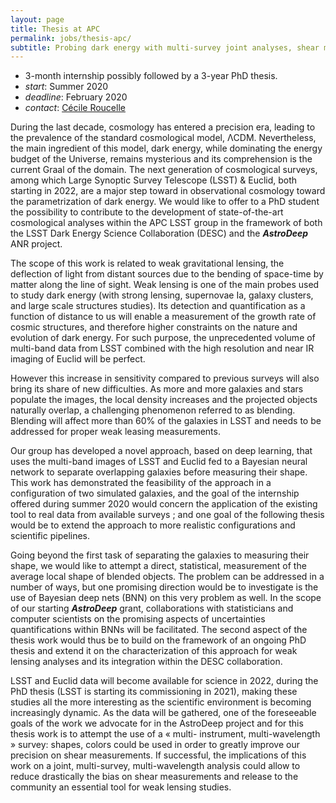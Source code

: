 ```yaml
---
layout: page
title: Thesis at APC
permalink: jobs/thesis-apc/
subtitle: Probing dark energy with multi-survey joint analyses, shear measurement with machine learning.
---
```


- 3-month internship possibly followed by a 3-year PhD thesis.
- _start_: Summer 2020
- _deadline_: February 2020
- _contact_: [Cécile Roucelle](mailto:roucelle@apc.in2p3.fr)

During the last decade, cosmology has entered a precision era, leading to the prevalence of the standard cosmological model, ΛCDM. Nevertheless, the main ingredient of this model, dark energy, while dominating the energy budget of the Universe, remains mysterious and its comprehension is the current Graal of the domain. The next generation of cosmological surveys, among which Large Synoptic Survey Telescope (LSST) & Euclid, both starting in 2022, are a major step toward in observational cosmology toward the parametrization of dark energy. We would like to offer to a PhD student the possibility to contribute to the development of state-of-the-art cosmological analyses within the APC LSST group in the framework of both the LSST Dark Energy Science Collaboration (DESC) and the ___AstroDeep___ ANR project.

The scope of this work is related to weak gravitational lensing,  the deflection of light from distant sources due to the bending of space-time by matter along the line of sight.  Weak lensing is one of the main probes used to study dark energy (with strong lensing, supernovae Ia, galaxy clusters, and large scale structures studies). Its detection and quantification as a function of distance to us will enable a measurement of the growth rate of cosmic structures, and therefore higher constraints on the nature and evolution of dark energy. For such purpose, the unprecedented volume of multi-band data from LSST combined with the high resolution and near IR imaging of Euclid will be perfect.

However this increase in sensitivity compared to previous surveys will also bring its share of new difficulties. As more and more galaxies and stars populate the images, the local density increases and the projected objects naturally overlap, a challenging phenomenon referred to as blending. Blending will affect more than 60% of the galaxies in LSST and needs to be addressed for proper weak leasing measurements.

Our group has developed a novel approach, based on deep learning, that uses the multi-band images of LSST and Euclid fed to a Bayesian neural network to separate overlapping galaxies before measuring their shape. This work has demonstrated the feasibility of the approach in a configuration of two simulated galaxies, and the goal of the internship offered during summer 2020 would concern the application of the existing tool to real data from available surveys ; and one goal of the following thesis would be to extend the approach to more realistic configurations and scientific pipelines.

Going beyond the first task of separating the galaxies to measuring their shape, we would like to attempt a direct, statistical, measurement of the average local shape of blended objects. The problem can be addressed in a number of ways, but one promising direction would be to investigate is the use of Bayesian deep nets (BNN) on this very problem as well. In the scope of our starting ___AstroDeep___ grant, collaborations with statisticians and computer scientists on the promising  aspects of uncertainties quantifications within BNNs will be facilitated. The second aspect of the thesis work would thus be to build on the framework of an ongoing PhD thesis and extend it on the characterization of this approach for weak lensing analyses and its integration within the DESC collaboration.

LSST and Euclid data will become available for science in 2022, during the PhD thesis (LSST is starting its commissioning in 2021), making these studies all the more interesting as the scientific environment is becoming increasingly dynamic. As the data will be gathered, one of the foreseeable goals of the work we advocate for in the AstroDeep project and for this thesis work is to attempt the use of a « multi- instrument, multi-wavelength » survey: shapes, colors could be used in order to greatly improve our precision on shear measurements. If successful, the implications of this work on a joint, multi-survey, multi-wavelength analysis could allow to reduce drastically the bias on shear measurements and release to the community an essential tool for weak lensing studies.
